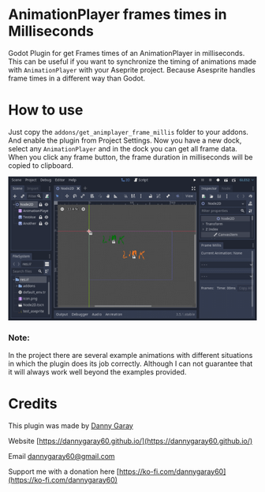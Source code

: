 # AnimationPlayer frames times in Milliseconds
Godot Plugin for get Frames times of an AnimationPlayer in milliseconds. This can be useful if you want to synchronize the timing of animations made with `AnimationPlayer` with your Aseprite project. Because Asesprite handles frame times in a different way than Godot.

# How to use
Just copy the `addons/get_animplayer_frame_millis` folder to your addons. And enable the plugin from Project Settings.
Now you have a new dock, select any `AnimationPlayer` and in the dock you can get all frame data. When you click any frame button, the frame duration in milliseconds will be copied to clipboard. 

![](https://raw.githubusercontent.com/dannygaray60/animationplayer-framedata-ms-godot/main/use.gif)

### Note:
In the project there are several example animations with different situations in which the plugin does its job correctly. Although I can not guarantee that it will always work well beyond the examples provided.

# Credits

This plugin was made by [Danny Garay](https://twitter.com/dannygaray60)

Website
[https://dannygaray60.github.io/](https://dannygaray60.github.io/)

Email
[dannygaray60@gmail.com](mailto:dannygaray60@gmail.com)

Support me with a donation here
[https://ko-fi.com/dannygaray60](https://ko-fi.com/dannygaray60)